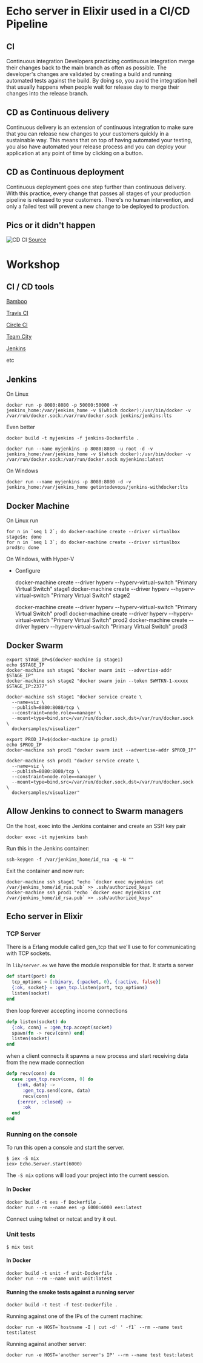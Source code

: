 # Echo server in Elixir used in a CI/CD Pipeline

## CI

Continuous integration
Developers practicing continuous integration merge their changes back to the main branch as often as possible. The developer's changes are validated by creating a build and running automated tests against the build. By doing so, you avoid the integration hell that usually happens when people wait for release day to merge their changes into the release branch.

## CD as Continuous delivery

Continuous delivery is an extension of continuous integration to make sure that you can release new changes to your customers quickly in a sustainable way. This means that on top of having automated your testing, you also have automated your release process and you can deploy your application at any point of time by clicking on a button.

## CD as Continuous deployment

Continuous deployment goes one step further than continuous delivery. With this practice, every change that passes all stages of your production pipeline is released to your customers. There's no human intervention, and only a failed test will prevent a new change to be deployed to production.

## Pics or it didn't happen

![CD CI](https://wac-cdn.atlassian.com/dam/jcr:84fa9fcf-4ad0-4417-96d3-e5d3387d7f81/CDmicro-600x338-retina2x-B_cicds.png?cdnVersion=ji)
[Source](https://www.atlassian.com/continuous-delivery/ci-vs-ci-vs-cd)

# Workshop

## CI / CD tools

[Bamboo](https://www.atlassian.com/software/bamboo)

[Travis CI](https://travis-ci.org/)

[Circle CI](https://circleci.com/)

[Team City](https://www.jetbrains.com/teamcity/)

[Jenkins](https://jenkins.io/)

etc

## Jenkins

On Linux

    docker run -p 8080:8080 -p 50000:50000 -v jenkins_home:/var/jenkins_home -v $(which docker):/usr/bin/docker -v /var/run/docker.sock:/var/run/docker.sock jenkins/jenkins:lts

Even better

    docker build -t myjenkins -f jenkins-Dockerfile .

    docker run --name myjenkins -p 8080:8080 -u root -d -v jenkins_home:/var/jenkins_home -v $(which docker):/usr/bin/docker -v /var/run/docker.sock:/var/run/docker.sock myjenkins:latest

On Windows

    docker run --name myjenkins -p 8080:8080 -d -v jenkins_home:/var/jenkins_home getintodevops/jenkins-withdocker:lts

## Docker Machine

On Linux run

    for n in `seq 1 2`; do docker-machine create --driver virtualbox stage$n; done
    for n in `seq 1 3`; do docker-machine create --driver virtualbox prod$n; done

On Windows, with Hyper-V

-   Configure


    docker-machine create --driver hyperv --hyperv-virtual-switch "Primary Virtual Switch" stage1
    docker-machine create --driver hyperv --hyperv-virtual-switch "Primary Virtual Switch" stage2

    docker-machine create --driver hyperv --hyperv-virtual-switch "Primary Virtual Switch" prod1
    docker-machine create --driver hyperv --hyperv-virtual-switch "Primary Virtual Switch" prod2
    docker-machine create --driver hyperv --hyperv-virtual-switch "Primary Virtual Switch" prod3

## Docker Swarm

    export STAGE_IP=$(docker-machine ip stage1)
    echo $STAGE_IP
    docker-machine ssh stage1 "docker swarm init --advertise-addr $STAGE_IP"
    docker-machine ssh stage2 "docker swarm join --token SWMTKN-1-xxxxx $STAGE_IP:2377"

    docker-machine ssh stage1 "docker service create \
      --name=viz \
      --publish=8080:8080/tcp \
      --constraint=node.role==manager \
      --mount=type=bind,src=/var/run/docker.sock,dst=/var/run/docker.sock \
      dockersamples/visualizer"

    export PROD_IP=$(docker-machine ip prod1)
    echo $PROD_IP
    docker-machine ssh prod1 "docker swarm init --advertise-addr $PROD_IP"

    docker-machine ssh prod1 "docker service create \
      --name=viz \
      --publish=8080:8080/tcp \
      --constraint=node.role==manager \
      --mount=type=bind,src=/var/run/docker.sock,dst=/var/run/docker.sock \
      dockersamples/visualizer"

## Allow Jenkins to connect to Swarm managers

On the host, exec into the Jenkins container and create an SSH key pair

    docker exec -it myjenkins bash

Run this in the Jenkins container:

    ssh-keygen -f /var/jenkins_home/id_rsa -q -N ""

Exit the container and now run:

    docker-machine ssh stage1 "echo `docker exec myjenkins cat /var/jenkins_home/id_rsa.pub` >> .ssh/authorized_keys"
    docker-machine ssh prod1 "echo `docker exec myjenkins cat /var/jenkins_home/id_rsa.pub` >> .ssh/authorized_keys"

## Echo server in Elixir

### TCP Server

There is a Erlang module called gen_tcp that we'll use to for communicating
with TCP sockets.

In `lib/server.ex` we have the module responsible for that. It starts
a server

```elixir
def start(port) do
  tcp_options = [:binary, {:packet, 0}, {:active, false}]
  {:ok, socket} = :gen_tcp.listen(port, tcp_options)
  listen(socket)
end
```

then loop forever accepting income connections

```elixir
defp listen(socket) do
  {:ok, conn} = :gen_tcp.accept(socket)
  spawn(fn -> recv(conn) end)
  listen(socket)
end
```

when a client connects it spawns a new process and start receiving data
from the new made connection

```elixir
defp recv(conn) do
  case :gen_tcp.recv(conn, 0) do
    {:ok, data} ->
      :gen_tcp.send(conn, data)
      recv(conn)
    {:error, :closed} ->
      :ok
  end
end
```

### Running on the console

To run this open a console and start the server.

    $ iex -S mix
    iex> Echo.Server.start(6000)

The `-S mix` options will load your project into the current session.

#### In Docker

    docker build -t ees -f Dockerfile .
    docker run --rm --name ees -p 6000:6000 ees:latest

Connect using telnet or netcat and try it out.

### Unit tests

    $ mix test

#### In Docker

    docker build -t unit -f unit-Dockerfile .
    docker run --rm --name unit unit:latest

#### Running the smoke tests against a running server

    docker build -t test -f test-Dockerfile .

Running against one of the IPs of the current machine:

    docker run -e HOST=`hostname -I | cut -d' ' -f1` --rm --name test test:latest

Running against another server:

    docker run -e HOST='another server's IP' --rm --name test test:latest
